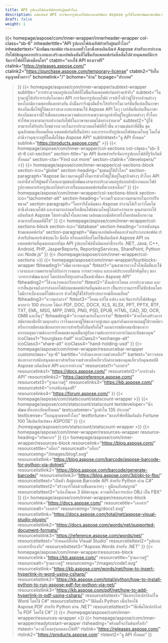 ```yaml
---
title: API รูปแบบไฟล์เนทีฟสำหรับผู้ชมทั่วโลก
description: ผลิตภัณฑ์ API การจัดการรูปแบบไฟล์แบบเนทีฟของ Aspose ถูกใช้โดยนักพัฒนาซอฟต์แวร์ทั่วโลกเพื่อจัดการเอกสารและรูปภาพบนแพลตฟอร์มยอดนิยมทั้งหมด
draft: false
weight: 1
---
```

{{< homepage/aspose/com/inner-wrapper/innerheader-wrapper col-class="sb-6"
  inheadertitle="API รูปแบบไฟล์เนทีฟสำหรับผู้ชมทั่วโลก"
  inheadertext="นักพัฒนาซอฟต์แวร์และแอพทั่วโลกพึ่งพาผลิตภัณฑ์ Aspose สำหรับการทำงานกับไฟล์ข้อมูลหลายประเภทและสร้างแอปพลิเคชันที่ไม่ขึ้นกับแพลตฟอร์มซึ่งเต็มไปด้วยคุณสมบัติการจัดการไฟล์ที่ไม่เหมือนใคร"
  ctabtn="ลองใช้ API ของเราฟรี"
  ctalink="https://releases.aspose.com/"
  ctalink2="https://purchase.aspose.com/temporary-license"
  ctabtn2="รับใบอนุญาตชั่วคราว"
  bchomelink="/"
  bchome="บ้าน"
  bcpage="ประเทศ"
  >}}
   {{< homepage/aspose/com/inner-wrapper/subtext-wrapper
   subtitle="การประมวลผลรูปแบบไฟล์ที่ไม่ขึ้นกับแพลตฟอร์มอย่างแท้จริง"
   subtext="ในฐานะผู้ให้บริการระดับโลกของ API การจัดการรูปแบบไฟล์ เราเข้าใจดีว่าผู้ใช้จากส่วนต่างๆ ของโลกมีความชอบที่แตกต่างกัน ดังนั้นเราจึงมุ่งมั่นที่จะให้บริการในเวอร์ชันที่แปลเป็นภาษาท้องถิ่นเพื่อให้ผู้ใช้ของเราสะดวกสบายขณะใช้ Aspose API ใดๆ เวอร์ชันที่แปลเป็นภาษาท้องถิ่นของเรามีไว้เพื่อตอบสนองความต้องการเฉพาะของลูกค้าที่อยู่ในภูมิภาคต่างๆ ทั่วโลก ทำให้พวกเขาสามารถทำงานกับไฟล์ในภาษาของตนได้อย่างง่ายดาย"
   subtext2="ผู้ใช้สามารถได้รับประโยชน์จากเวลาในการประมวลผลไฟล์ที่เร็วขึ้น ความแม่นยำที่ดีขึ้น ชุดคุณลักษณะที่ยอดเยี่ยม แพลตฟอร์มที่เป็นอิสระ และการรองรับรูปแบบไฟล์ขนาดใหญ่ โดยไม่คำนึงว่าคุณจะอยู่ที่ใดเมื่อใช้ชุด Aspose API"
   sublinktext="ดู API ทั้งหมด"
   sublink="https://products.aspose.com/" >}} 
{{< homepage/aspose/com/inner-wrapper/col-sections col-class="sb-3 st-6 col-section"
section-title="ชุด API พิเศษสำหรับจัดการรูปแบบไฟล์ที่รู้จักกันดีทั้งหมด"
section-cta="Find out more"
section-ctalink="/developers/" >}}
{{< homepage/aspose/com/inner-wrapper/col-sections-block section-ico="globe"
section-heading="ชุมชนผู้ใช้ทั่วโลก"
section-paragraph="Aspose มีความภาคภูมิใจในการช่วยให้ผู้ใช้อยู่ในธุรกิจต่างๆ ทั่วโลก API เหล่านี้ช่วยให้ผู้ชมทั่วโลกและชุมชนนักพัฒนาสามารถประมวลผลรูปแบบสำนักงานและไฟล์รูปภาพหลายร้อยรูปแบบได้อย่างราบรื่นบนแพลตฟอร์มที่พวกเขาเลือก"
>}}
{{< homepage/aspose/com/inner-wrapper/col-sections-block section-ico="tachometer-alt"
section-heading="ความเร็วและความสามารถในการปรับขนาด"
section-paragraph="ไลบรารีดั้งเดิมของ Aspose ทำงานได้เร็วกว่าโดยไม่คำนึงถึงขนาดไฟล์ และสามารถอ่านหรือเขียนไฟล์ขนาดใหญ่ได้อย่างง่ายดาย คุณสามารถใช้ผลิตภัณฑ์ Aspose ได้อย่างมั่นใจในสภาพแวดล้อมแบบมัลติทาสกิ้งโดยปลดล็อกความสามารถทั้งหมดที่มีให้"
>}}
{{< homepage/aspose/com/inner-wrapper/col-sections-block section-ico="database"
section-heading="การสนับสนุนข้ามแพลตฟอร์ม"
section-paragraph="พัฒนาแอปพลิเคชันและส่วนประกอบซอฟต์แวร์สำหรับอินเทอร์เฟซบนเว็บ มือถือ หรือเดสก์ท็อปโดยใช้ผลิตภัณฑ์ Aspose API บนแพลตฟอร์มที่คุณชอบมากที่สุด API รูปแบบไฟล์ดั้งเดิมเหล่านี้รองรับ .NET, Java, C++, Android, PHP, JasperReports, ReportingServices, SharePoint, Python และ Node.js"
>}}
{{< /homepage/aspose/com/inner-wrapper/col-sections >}}
{{< homepage/aspose/com/inner-wrapper/fourblocks-wrapper
fbheading1="เพิ่มเวลาของคุณ"
fbtext1="คุณสามารถวางใจได้เต็มที่และใช้เวลาและความพยายามไปกับการวางแผน การตรวจสอบ และองค์ประกอบที่สำคัญอื่นๆ ของวงจรการพัฒนาแอป โดยปล่อยให้ทุกอย่างเป็นหน้าที่ของ Aspose API"
fbheading2="ใช้งานง่ายและเรียบง่าย"
fbtext2="ตั้งแต่การโหลด การประมวลผล และการสิ้นสุดจนถึงการส่งออกไฟล์บนแพลตฟอร์มที่คุณต้องการ เป็นกระบวนการที่ไม่ซับซ้อนโดยไม่มีการเบี่ยงเบนที่ไม่ต้องการ ช่วยให้ผู้ใช้ได้รับประสบการณ์ที่ยอดเยี่ยม"
fbheading3="ความเก่งกาจ"
fbtext3="โหลด แก้ไข แปลง และจัดการกับไฟล์ข้อมูลมากกว่า 100 ประเภท ได้แก่ PDF, DOC, DOCX, XLS, XLSX, PPT, PPTX, RTF, TXT, EML, MSG, MPP, DWG, PNG, PSD, EPUB, HTML, CAD, 3D, OCR, OMR และอื่นๆ"
fbheading4="ความสามารถในการจ่าย"
fbtext4="ด้วยโครงสร้างการสมัครสมาชิกที่รวมทุกอย่าง เราจึงมองหาผู้ใช้ของเราอยู่เสมอ คุณกำลังมองหาแผนผู้ใช้รายเดียวหรือการสมัครสมาชิกหลายรายการสำหรับทั้งทีมหรือไม่? แผนการสมัครสมาชิกของเราครอบคลุมความต้องการทั้งหมดของคุณขึ้นอยู่กับความต้องการทางการเงินและทีมของคุณ"
icoClass1="hourglass-half" icoClass2="exchange-alt" icoClass3="share-alt" icoClass4="hand-holding-usd"
>}} 
{{< homepage/aspose/com/inner-wrapper/resourcebar-wrapper customclass="sy-6"
bartitle="กำลังมองหาความช่วยเหลือ?"
bartext="ตรวจสอบช่องทางการสนับสนุนของเราสำหรับความช่วยเหลือเกี่ยวกับคำถามของคุณเกี่ยวกับคุณสมบัติ Aspose ผลิตภัณฑ์ API และการทำงาน"
resourcetxt1="เอกสาร"
resourcelinks1="https://docs.aspose.com/"
resourcetxt2="การอ้างอิง API"
resourcelinks2="https://apireference.aspose.com/"
resourcetxt3="ฐานความรู้"
resourcelinks3="https://kb.aspose.com/"
resourcetxt4="การสนับสนุนฟรี"
resourcelinks4="https://forum.aspose.com/"
>}}
{{< homepage/aspose/com/statscount/statscount-wrapper >}}
{{< homepage/aspose/com/statscount/statscount
textdeveloper="นักพัฒนาที่ลงทะเบียนทั้งหมด"
textcustomer="ลูกค้าใน 135 ประเทศ"
textlicense="ใบอนุญาตขายทั่วโลก"
textfortune="ของบริษัทที่ติดอันดับ Fortune 100 ใช้ผลิตภัณฑ์ของ ASPOSE"
>}}
{{< /homepage/aspose/com/statscount/statscount-wrapper >}}
{{< homepage/aspose/com/inner-wrapper/resources-wrapper
resource-heading="ทรัพยากร"
>}}
{{< homepage/aspose/com/inner-wrapper/resources-block resourcelink="https://blog.aspose.com/"
resourcetitle="บล็อก"
resourcealt="บล็อก"
resourceimg="/images/blog1.svg" resourcelistlink="https://blog.aspose.com/barcode/aspose-barcode-for-python-via-dotnet/" resourcelistlink2="https://blog.aspose.com/barcode/generate-barcode/" resourcelistlink3="https://blog.aspose.com/3d/obj-to-fbx/"
resourcelisttext="เปิดตัว Aspose.Barcode API สำหรับ Python ผ่าน C#"
resourcelisttext2="สร้างบาร์โค้ดด้วยขั้นตอนง่ายๆ - คู่มือฉบับสมบูรณ์"
resourcelisttext3="แปลงโมเดล 3 มิติของคุณ: ความลับในการแปลง OBJ เป็น FBX"
>}}
{{< homepage/aspose/com/inner-wrapper/resources-block resourcelink="https://docs.aspose.com/"
resourcetitle="เอกสาร"
resourcealt="เอกสาร"
resourceimg="/img/docs1.svg" resourcelistlink="https://docs.aspose.com/total/net/aspose-visual-studio-plugin/" resourcelistlink2="https://docs.aspose.com/words/net/supported-document-formats/" resourcelistlink3="https://reference.aspose.com/words/net/"
resourcelisttext="กำหนดปลั๊กอิน Visual Studio"
resourcelisttext2="รูปแบบเอกสารที่รองรับ"
resourcelisttext3="Aspose.Words สำหรับ .NET"
>}}
{{< homepage/aspose/com/inner-wrapper/resources-block resourcelink="https://kb.aspose.com/"
resourcetitle="ฐานความรู้"
resourcealt="ฐานความรู้"
resourceimg="/images/code1.svg" resourcelistlink="https://kb.aspose.com/words/net/how-to-insert-hyperlink-in-word-using-csharp/" resourcelistlink2="https://kb.aspose.com/total/python/how-to-install-python-to-run-aspose-pdf-for-python-via-net/" resourcelistlink3="https://kb.aspose.com/pdf/net/how-to-add-hyperlink-in-pdf-using-csharp/"
resourcelisttext="วิธีแทรกไฮเปอร์ลิงก์ใน Word โดยใช้ C#"
resourcelisttext2="วิธีติดตั้ง Python เพื่อเรียกใช้ Aspose.PDF สำหรับ Python ผ่าน .NET"
resourcelisttext3="วิธีเพิ่มไฮเปอร์ลิงก์ใน PDF โดยใช้ C#"
>}}
{{< /homepage/aspose/com/inner-wrapper/resources-wrapper >}}
{{< homepage/aspose/com/inner-wrapper/readytostart-wrapper
rtsheading="พร้อมที่จะเริ่มต้นหรือยัง"
rtstext="ดาวน์โหลดรุ่นทดลองใช้ฟรี"
rtslink="https://releases.aspose.com/"
rtslink2="https://products.aspose.com"
rtstext2="ดู API ทั้งหมด"
>}}

